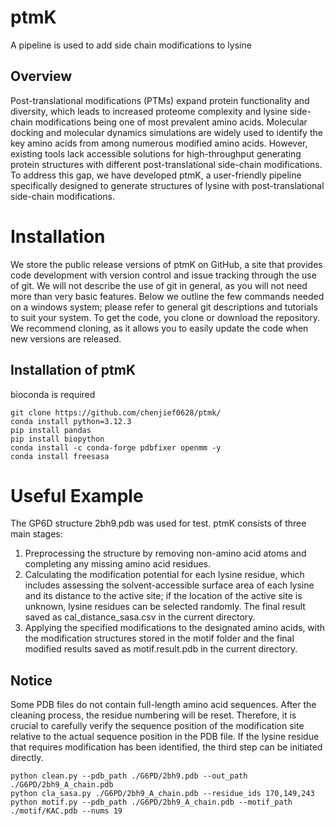 # ptmK
A pipeline is used to add side chain modifications to lysine

## Overview
Post-translational modifications (PTMs) expand protein functionality and diversity, which leads to increased proteome complexity and lysine side-chain modifications being one of most prevalent amino acids. Molecular docking and molecular dynamics simulations are widely used to identify the key amino acids from among numerous modified amino acids. However, existing tools lack accessible solutions for high-throughput generating protein structures with different post-translational side-chain modifications. To address this gap, we have developed ptmK, a user-friendly pipeline specifically designed to generate structures of lysine with post-translational side-chain modifications.

# Installation
We store the public release versions of ptmK on GitHub, a site that provides code development with version control and issue tracking through the use of git. We will not describe the use of git in general, as you will not need more than very basic features. Below we outline the few commands needed on a windows system; please refer to general git descriptions and tutorials to suit your system. To get the code, you clone or download the repository. We recommend cloning, as it allows you to easily update the code when new versions are released.
## Installation of ptmK
bioconda is required
```
git clone https://github.com/chenjief0628/ptmk/
conda install python=3.12.3
pip install pandas
pip install biopython
conda install -c conda-forge pdbfixer openmm -y
conda install freesasa
```
# Useful Example
The GP6D structure 2bh9.pdb was used for test. 
ptmK consists of three main stages: 
1. Preprocessing the structure by removing non-amino acid atoms and completing any missing amino acid residues.
2. Calculating the modification potential for each lysine residue, which includes assessing the solvent-accessible surface area of each lysine and its distance to the active site; if the location of the active site is unknown, lysine residues can be selected randomly. The final result saved as cal_distance_sasa.csv in the current directory.
3. Applying the specified modifications to the designated amino acids, with the modification structures stored in the motif folder and the final modified results saved as motif.result.pdb in the current directory.

## Notice
Some PDB files do not contain full-length amino acid sequences. After the cleaning process, the residue numbering will be reset. Therefore, it is crucial to carefully verify the sequence position of the modification site relative to the actual sequence position in the PDB file. If the lysine residue that requires modification has been identified, the third step can be initiated directly.
```
python clean.py --pdb_path ./G6PD/2bh9.pdb --out_path ./G6PD/2bh9_A_chain.pdb
python cla_sasa.py ./G6PD/2bh9_A_chain.pdb --residue_ids 170,149,243
python motif.py --pdb_path ./G6PD/2bh9_A_chain.pdb --motif_path ./motif/KAC.pdb --nums 19
```
